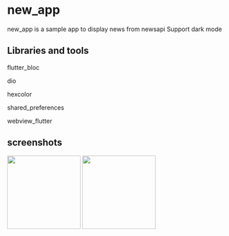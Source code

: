 # new_app

new_app is a sample app to display news from newsapi Support dark mode

## Libraries and tools
flutter_bloc

dio

hexcolor

shared_preferences

webview_flutter

## screenshots

<div>
  <img src="https://user-images.githubusercontent.com/96725435/189488331-4810ad81-261b-44c8-9b26-940be3ed50b9.jpeg" width="170">
  <img src="https://user-images.githubusercontent.com/96725435/189488435-8456c77d-5ab9-45b7-b839-96c545ceb14b.jpeg" width="170">
  </div>
